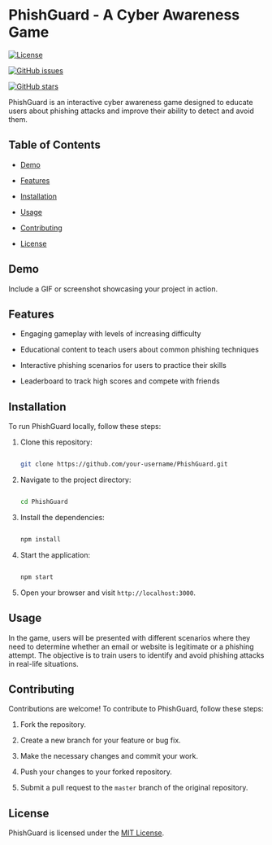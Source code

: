 

# PhishGuard - A Cyber Awareness Game

[![License](https://img.shields.io/badge/license-MIT-blue.svg)](https://github.com/your-username/PhishGuard/blob/master/LICENSE)

[![GitHub issues](https://img.shields.io/github/issues/your-username/PhishGuard.svg)](https://github.com/your-username/PhishGuard/issues)

[![GitHub stars](https://img.shields.io/github/stars/your-username/PhishGuard.svg)](https://github.com/your-username/PhishGuard/stargazers)

PhishGuard is an interactive cyber awareness game designed to educate users about phishing attacks and improve their ability to detect and avoid them.

## Table of Contents

- [Demo](#demo)

- [Features](#features)

- [Installation](#installation)

- [Usage](#usage)

- [Contributing](#contributing)

- [License](#license)

## Demo

Include a GIF or screenshot showcasing your project in action.

## Features

- Engaging gameplay with levels of increasing difficulty

- Educational content to teach users about common phishing techniques

- Interactive phishing scenarios for users to practice their skills

- Leaderboard to track high scores and compete with friends

## Installation

To run PhishGuard locally, follow these steps:

1. Clone this repository:

   ```bash

   git clone https://github.com/your-username/PhishGuard.git

   ```

2. Navigate to the project directory:

   ```bash

   cd PhishGuard

   ```

3. Install the dependencies:

   ```bash

   npm install

   ```

4. Start the application:

   ```bash

   npm start

   ```

5. Open your browser and visit `http://localhost:3000`.

## Usage

In the game, users will be presented with different scenarios where they need to determine whether an email or website is legitimate or a phishing attempt. The objective is to train users to identify and avoid phishing attacks in real-life situations.

## Contributing

Contributions are welcome! To contribute to PhishGuard, follow these steps:

1. Fork the repository.

2. Create a new branch for your feature or bug fix.

3. Make the necessary changes and commit your work.

4. Push your changes to your forked repository.

5. Submit a pull request to the `master` branch of the original repository.

## License

PhishGuard is licensed under the [MIT License](https://github.com/your-username/PhishGuard/blob/master/LICENSE).





